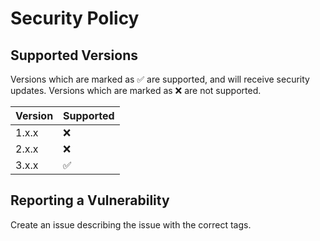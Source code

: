 # Security Policy

## Supported Versions

Versions which are marked as ✅ are supported, and will receive security updates. Versions which are marked as ❌ are not supported.

| Version | Supported          |
| ------- | ------------------ |
| 1.x.x   | ❌ |
| 2.x.x   | ❌ |
| 3.x.x   | ✅ |

## Reporting a Vulnerability

Create an issue describing the issue with the correct tags.
